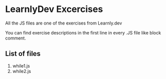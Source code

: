 # LearnlyDev Excercises

All the JS files are one of the exercises from Learnly.dev

You can find exercise descriptions in the first line in every .JS file like block comment.

## List of files

1. while1.js
2. while2.js
